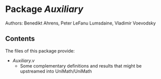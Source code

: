 Package *Auxiliary*
===================================================

Authors: Benedikt Ahrens, Peter LeFanu Lumsdaine, Vladimir Voevodsky


Contents
--------

The files of this package provide:

* *Auxiliary.v*
  * Some complementary definitions and results that might be upstreamed into UniMath/UniMath
  
